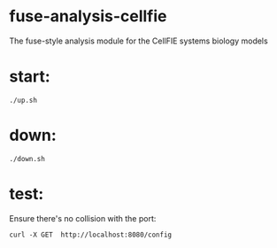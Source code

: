 # fuse-analysis-cellfie
The fuse-style analysis module for the CellFIE systems biology models

# start:
```
./up.sh
```

# down:
```
./down.sh
```

# test:

Ensure there's no collision with the port:
```
curl -X GET  http://localhost:8080/config
```
